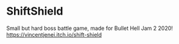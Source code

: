 # ShiftShield
Small but hard boss battle game, made for Bullet Hell Jam 2 2020! 
https://vincentjenei.itch.io/shift-shield
